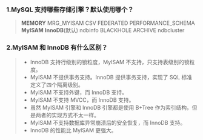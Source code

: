 ### 1.MySQL ⽀持哪些存储引擎？默认使⽤哪个？

> **MEMORY**
> MRG_MYISAM
> CSV
> FEDERATED
> PERFORMANCE_SCHEMA
> **MyISAM**
> **InnoDB**(默认)
> ndbinfo
> BLACKHOLE
> ARCHIVE
> ndbcluster

### 2.MyISAM 和 InnoDB 有什么区别？

> - InnoDB 支持行级别的锁粒度，MyISAM 不支持，只支持表级别的锁粒度。
> - MyISAM 不提供事务支持。InnoDB 提供事务支持，实现了 SQL 标准定义了四个隔离级别。
> - MyISAM 不支持外键，而 InnoDB 支持。
> - MyISAM 不支持 MVCC，而 InnoDB 支持。
> - 虽然 MyISAM 引擎和 InnoDB 引擎都是使用 B+Tree 作为索引结构，但是两者的实现方式不太一样。
> - MyISAM 不支持数据库异常崩溃后的安全恢复，而 InnoDB 支持。
> - InnoDB 的性能比 MyISAM 更强大。